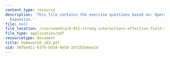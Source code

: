 ```yaml
---
content_type: resource
description: 'This file contains the exercise questions based on: Operator Product
  Expansion.'
file: null
file_location: /coursemedia/8-851-strong-interactions-effective-field-theories-of-qcd-spring-2006/36fbe4116376bd344e5d2072b5a6ea1d_homework6_s03.pdf
file_type: application/pdf
resourcetype: Document
title: homework6_s03.pdf
uid: 36fbe411-6376-bd34-4e5d-2072b5a6ea1d
---
```

